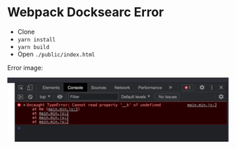 # Webpack Docksearc Error

- Clone
- `yarn install`
- `yarn build`
- Open `./public/index.html`

Error image:

![error-image](./error.png)
